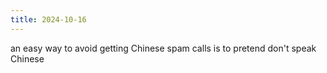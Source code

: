 ```yaml
---
title: 2024-10-16
---
```


an easy way to avoid getting Chinese spam calls is to pretend don't speak Chinese

